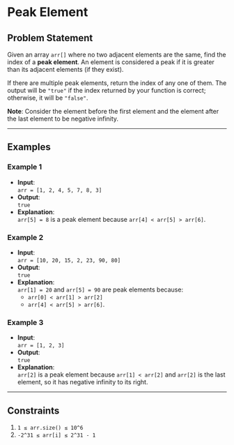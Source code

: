 # Peak Element

## Problem Statement

Given an array `arr[]` where no two adjacent elements are the same, find the index of a **peak element**. An element is considered a peak if it is greater than its adjacent elements (if they exist).  

If there are multiple peak elements, return the index of any one of them. The output will be `"true"` if the index returned by your function is correct; otherwise, it will be `"false"`.

**Note**: Consider the element before the first element and the element after the last element to be negative infinity.

---

## Examples

### Example 1
- **Input**:  
  `arr = [1, 2, 4, 5, 7, 8, 3]`
- **Output**:  
  `true`
- **Explanation**:  
  `arr[5] = 8` is a peak element because `arr[4] < arr[5] > arr[6]`.

### Example 2
- **Input**:  
  `arr = [10, 20, 15, 2, 23, 90, 80]`
- **Output**:  
  `true`
- **Explanation**:  
  `arr[1] = 20` and `arr[5] = 90` are peak elements because:  
  - `arr[0] < arr[1] > arr[2]`  
  - `arr[4] < arr[5] > arr[6]`.

### Example 3
- **Input**:  
  `arr = [1, 2, 3]`
- **Output**:  
  `true`
- **Explanation**:  
  `arr[2]` is a peak element because `arr[1] < arr[2]` and `arr[2]` is the last element, so it has negative infinity to its right.

---

## Constraints
1. `1 ≤ arr.size() ≤ 10^6`
2. `-2^31 ≤ arr[i] ≤ 2^31 - 1`
